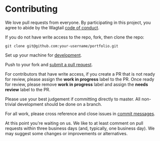 # Contributing

We love pull requests from everyone. By participating in this project, you
agree to abide by the Wagtail [code of conduct](https://github.com/wagtail/wagtail/blob/master/CODE_OF_CONDUCT.md).

If you do not have write access to the repo, fork, then clone the repo:

    git clone git@github.com:your-username/portfolio.git

Set up your machine for [development](https://github.com/wagtail/portfolio/blob/master/readme.md).

Push to your fork and [submit a pull request](https://github.com/wagtail/portfolio/compare/).

For contributors that have write access, if you create a PR that is not
ready for review, please assign the **work in progress** label to the PR. Once ready
for review, please remove **work in progress** label and assign the **needs review**
label to the PR.

Please use your best judgement if committing directly to master. All non-trivial development
should be done on a branch.

For all work, please cross reference and close issues in
[commit messages](https://help.github.com/articles/closing-issues-via-commit-messages/).

At this point you're waiting on us. We like to at least comment on pull requests
within three business days (and, typically, one business day). We may suggest
some changes or improvements or alternatives.
